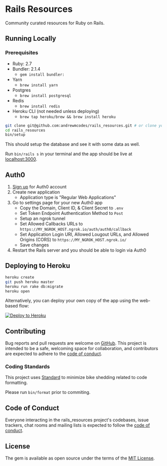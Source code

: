 # Rails Resources

Community curated resources for Ruby on Rails.

## Running Locally

### Prerequisites

- Ruby: 2.7
- Bundler: 2.1.4
  - `gem install bundler:`
- Yarn
  - `brew install yarn`
- Postgres
  - `brew install postgresql`
- Redis
  - `brew install redis`
- Heroku CLI (not needed unless deploying)
  - `brew tap heroku/brew && brew install heroku`

```sh
git clone git@github.com:andrewmcodes/rails_resources.git # or clone your own fork
cd rails_resources
bin/setup
```

This should setup the database and see it with some data as well.

Run `bin/rails s` in your terminal and the app should be live at [localhost:3000](http://localhost:3000/).

## Auth0

1. [Sign up](https://auth0.com/signup) for Auth0 account
2. Create new application
    - Application type is "Regular Web Applications"
3. Go to settings page for your new Auth0 app
    - Copy the Domain, Client ID, & Client Secret to `.env`
    - Set Token Endpoint Authentication Method to `Post`
    - Setup an ngrok tunnel
    - Set Allowed Callbacks URLs to `https://MY_NGROK_HOST.ngrok.io/auth/auth0/callback`
    - Set Application Login URI, Allowed Lougout URLs, and Allowed Origins (CORS) to `https://MY_NGROK_HOST.ngrok.io/`
    - Save changes
4. Restart the Rails server and you should be able to login via Auth0

## Deploying to Heroku

```sh
heroku create
git push heroku master
heroku run rake db:migrate
heroku open
```

Alternatively, you can deploy your own copy of the app using the web-based flow:

[![Deploy to Heroku](https://www.herokucdn.com/deploy/button.png)](https://heroku.com/deploy)

## Contributing

Bug reports and pull requests are welcome on [GitHub](https://github.com/andrewmcodes/rails_resources). This project is intended to be a safe, welcoming space for collaboration, and contributors are expected to adhere to the [code of conduct](https://github.com/andrewmcodes/rails_resources/blob/master/CODE_OF_CONDUCT.md).

### Coding Standards

This project uses [Standard](https://github.com/testdouble/standard) to minimize bike shedding related to code formatting.

Please run `bin/format` prior to commiting.

## Code of Conduct

Everyone interacting in the rails_resources project's codebases, issue trackers, chat rooms and mailing lists is expected to follow the [code of conduct](https://github.com/andrewmcodes/rails_resources/blob/master/CODE_OF_CONDUCT.md).

## License

The gem is available as open source under the terms of the [MIT License](https://opensource.org/licenses/MIT).
